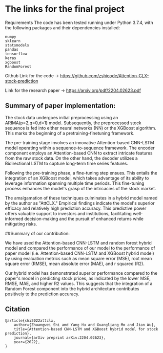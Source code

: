 # The links for the final project

Requirements
The code has been tested running under Python 3.7.4, with the following packages and their dependencies installed:
```
numpy
sklearn
statsmodels
pandas
tensorflow
keras
xgboost
RandomForest
```

Github Link for the code -> https://github.com/zshicode/Attention-CLX-stock-prediction


Link for the research paper -> https://arxiv.org/pdf/2204.02623.pdf


## Summary of paper implementation:

The stock data undergoes initial preprocessing using an ARIMA(p=2,q=0,d=1) model. Subsequently, the preprocessed stock sequence is fed into either neural networks (NN) or the XGBoost algorithm. This marks the beginning of a pretraining-finetuning framework.

The pre-training stage involves an innovative Attention-based CNN-LSTM model operating within a sequence-to-sequence framework. The encoder component employs an Attention-based CNN to extract intricate features from the raw stock data. On the other hand, the decoder utilizes a Bidirectional LSTM to capture long-term time series features.

Following the pre-training phase, a fine-tuning step ensues. This entails the integration of an XGBoost model, which takes advantage of its ability to leverage information spanning multiple time periods. This fine-tuning process enhances the model's grasp of the intricacies of the stock market.

The amalgamation of these techniques culminates in a hybrid model named by the author as "AttCLX." Empirical findings indicate the model's superior efficacy and relatively high prediction accuracy. This predictive power offers valuable support to investors and institutions, facilitating well-informed decision-making and the pursuit of enhanced returns while mitigating risks.

##Summary of our contribution:

We have used the Attention-based CNN-LSTM and random forest hybrid model and compared the performance of our model to the performance of paper model (i.e. Attention-based CNN-LSTM and XGBoost hybrid model) by using evaluation metrics such as mean square error (MSE), root mean square error (RMSE), mean absolute error (MAE), and r squared (R2).

Our hybrid model has demonstrated superior performance compared to the paper's model in predicting stock prices, as indicated by the lower MSE, RMSE, MAE, and higher R2 values. This suggests that the integration of a Random Forest component into the hybrid architecture contributes positively to the prediction accuracy.

## Citation
```
@article{shi2022attclx,
    author={Zhuangwei Shi and Yang Hu and Guangliang Mo and Jian Wu},
    title={Attention-based CNN-LSTM and XGBoost hybrid model for stock prediction},
    journal={arXiv preprint arXiv:2204.02623},
    year={2022},
}
```



